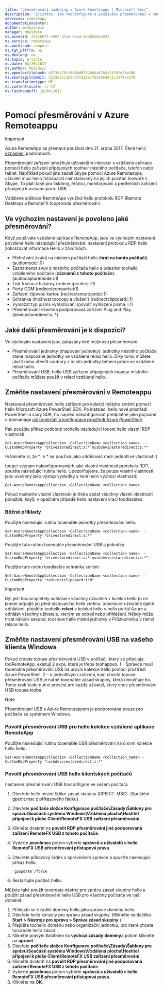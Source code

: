 ```yaml
---
title: "přesměrování aaaUsing v Azure Remoteappu | Microsoft Docs"
description: "Zjistěte, jak tooconfigure a používání přesměrování v Remoteappu"
services: remoteapp
documentationcenter: 
author: msmbaldwin
manager: mbaldwin
ms.assetid: 2c8c867f-4907-4f2e-9ccd-2eb82bb5b837
ms.service: remoteapp
ms.workload: compute
ms.tgt_pltfrm: na
ms.devlang: na
ms.topic: article
ms.date: 04/26/2017
ms.author: mbaldwin
ms.openlocfilehash: d5739a75cf606bd971268da67b2c5ff0fe5fe19b
ms.sourcegitcommit: 523283cc1b3c37c428e77850964dc1c33742c5f0
ms.translationtype: MT
ms.contentlocale: cs-CZ
ms.lasthandoff: 10/06/2017
---
```

# <a name="using-redirection-in-azure-remoteapp"></a>Pomocí přesměrování v Azure Remoteappu
> [!IMPORTANT]
> Azure RemoteApp se přestává používat dne 31. srpna 2017. Čtení hello [oznámení](https://go.microsoft.com/fwlink/?linkid=821148) podrobnosti.
> 
> 

Přesměrování zařízení umožňuje uživatelům interakci s vzdálené aplikace pomocí hello zařízení připojených tootheir místního počítače, telefon nebo tablet. Například pokud jste zadali Skype pomocí Azure Remoteappu, uživatel musí hello fotoaparát nainstalovaný na jejich počítač toowork s Skype. To platí také pro tiskárny, řečníci, monitorování a periferních zařízení připojená k rozsahu portu USB.

Vzdálené aplikace RemoteApp využívá hello protokolu RDP (Remote Desktop) a RemoteFX tooprovide přesměrování.

## <a name="what-redirection-is-enabled-by-default"></a>Ve výchozím nastavení je povoleno jaké přesměrování?
Když používáte vzdálené aplikace RemoteApp, jsou ve výchozím nastavení povolené hello následující přesměrování. nastavení protokolu RDP hello zobrazovat informace Hello v závorkách.

* Přehrávání zvuků na místním počítači hello (**hrát na tomto počítači**). (audiomode:i:0)
* Zaznamenat zvuk z místního počítače hello a odeslání toohello vzdáleného počítače (**záznamů z tohoto počítače**). (audiocapturemode:i:1)
* Tisk toolocal tiskárny (redirectprinters:i:1)
* Porty COM (redirectcomports:i:1)
* Zařízení čipovou kartou (redirectsmartcards:i:1)
* Schránka (možnost toocopy a vložení) (redirectclipboard:i:1)
* Vymazat typ písma vyhlazování (povolit vyhlazení písma: i:1)
* Přesměrování všechna podporovaná zařízení Plug and Play. (devicestoredirect:s: *)

## <a name="what-other-redirection-is-available"></a>Jaké další přesměrování je k dispozici?
Ve výchozím nastavení jsou zakázány dvě možnosti přesměrování:

* Přesměrování jednotky (mapování jednotky): jednotky místního počítače stane mapované jednotky ve vzdálené relaci hello. Díky tomu můžete uložit nebo otevřít soubory z místní jednotky během práce ve vzdálené relaci hello.
* Přesměrování USB: hello USB zařízení připojených tooyour místního počítače můžete použít v relaci vzdálené hello.

## <a name="change-your-redirection-settings-in-remoteapp"></a>Změňte nastavení přesměrování v Remoteappu
Nastavení přesměrování hello zařízení pro kolekci můžete změnit pomocí hello Microsoft Azure PowerShell SDK. Po instalaci hello nové prostředí PowerShell a sady SDK, ho napřed nakonfigurovat předplatné jako popsané v toomanage [jak tooinstall a konfigurace prostředí Azure PowerShell](/powershell/azure/overview).

Pak použijte příkaz podobné toohello následující tooset hello vlastní RDP vlastnosti:

    Set-AzureRemoteAppCollection -CollectionName <collection name>  -CustomRdpProperty "drivestoredirect:s:*`nusbdevicestoredirect:s:*"

(Všimněte si, že * `n * se používá jako oddělovač mezi jednotlivé vlastnosti.)

tooget seznam nakonfigurovaných jaké vlastní vlastnosti protokolu RDP, spusťte následující rutinu hello. Upozorňujeme, že pouze vlastní vlastnosti jsou uvedeny jako výstup výsledky a není hello výchozí vlastnosti:  

    Get-AzureRemoteAppCollection -CollectionName <collection name>

Pokud nastavíte vlastní vlastnosti je třeba zadat všechny vlastní vlastnosti pokaždé, když; v opačném případě hello nastavení vrací toodisabled.   

### <a name="common-examples"></a>Běžné příklady
Použijte následující rutinu tooenable jednotky přesměrování hello:  

    Set-AzureRemoteAppCollection -CollectionName <collection name>  -CustomRdpProperty "drivestoredirect:s:*"

Použijte tuto rutinu tooenable přesměrování USB a jednotky:

    Set-AzureRemoteAppCollection -CollectionName <collection name>  -CustomRdpProperty "drivestoredirect:s:*`nusbdevicestoredirect:s:*"

Použijte tuto rutinu toodisable schránky sdílení:  

    Set-AzureRemoteAppCollection -CollectionName <collection name>  -CustomRdpProperty "redirectclipboard:i:0"

> [!IMPORTANT]
> Být jisti toocompletely odhlášení všechny uživatele v kolekci hello (a ne jenom odpojte je) před testovacího hello změnu. tooensure uživatelé úplně odhlášeni, přejděte toohello **relací** v kolekci hello v hello portál Azure a odhlásit všechny uživatele, kterým se odpojí nebo přihlášení. Někdy může trvat několik sekund, tooshow hello místní jednotky v Průzkumníku v rámci relace hello.
> 
> 

## <a name="change-usb-redirection-settings-on-your-windows-client"></a>Změňte nastavení přesměrování USB na vašeho klienta Windows
Pokud chcete toouse přesměrování USB v počítači, který se připojuje tooRemoteApp, existují 2 akce, které je třeba toohappen. 1 - Správce musí tooenable přesměrování USB na úrovni kolekce hello pomocí prostředí Azure PowerShell. 2 – u jednotlivých zařízení, kam chcete toouse přesměrování USB je nutné tooenable zásad skupiny, která umožňuje ho. Tento krok bude nutné provést pro každý uživatel, který chce přesměrování USB toouse toobe.

> [!NOTE]
> Přesměrování USB s Azure Remoteappem je podporována pouze pro počítače se systémem Windows.
> 
> 

### <a name="enable-usb-redirection-for-hello-remoteapp-collection"></a>Povolit přesměrování USB pro hello kolekce vzdálené aplikace RemoteApp
Použijte následující rutinu tooenable USB přesměrování na úrovni kolekce hello hello:

    Set-AzureRemoteAppCollection -CollectionName <collection_name> -CustomRdpProperty "nusbdevicestoredirect:s:*"

### <a name="enable-usb-redirection-for-hello-client-computer"></a>Povolit přesměrování USB hello klientských počítačů
nastavení přesměrování USB tooconfigure ve vašem počítači:

1. Otevřete hello místní Editor zásad skupiny (GPEDIT. MSC). (Spuštění gpedit.msc z příkazového řádku).
2. Otevřete **počítače složce Konfigurace počítače\Zásady\Šablony pro správu\Součásti systému Windows\Vzdálená plocha\Hostitel připojení k ploše Client\RemoteFX USB zařízení přesměrování**.
3. Klikněte dvakrát na **povolit RDP přesměrování jiné podporovaná zařízení RemoteFX USB z tohoto počítače**.
4. Vyberte **povoleno**a potom vyberte **správců a uživatelů v hello RemoteFX USB přesměrování přístupová práva**.
5. Otevřete příkazový řádek s oprávněním správce a spusťte následující příkaz hello:
   
        gpupdate /force
6. Restartujte počítač hello.

Můžete také použít toocreate nástroj pro správu zásad skupiny hello a použití zásad přesměrování hello USB pro všechny počítače ve vaší doméně:

1. Přihlaste se k řadiči domény hello jako správce domény hello.
2. Otevřete hello konzoly pro správu zásad skupiny. (Klikněte na tlačítko **Start > Nástroje pro správu > Správa zásad skupiny**.)
3. Přejděte toohello doménu nebo organizační jednotku, pro které chcete toocreate hello zásad.
4. Klikněte pravým tlačítkem na **výchozí zásady domény**a potom klikněte na **upravit**.
5. Otevřete **počítače složce Konfigurace počítače\Zásady\Šablony pro správu\Součásti systému Windows\Vzdálená plocha\Hostitel připojení k ploše Client\RemoteFX USB zařízení přesměrování**.
6. Klikněte dvakrát na **povolit RDP přesměrování jiné podporovaná zařízení RemoteFX USB z tohoto počítače**.
7. Vyberte **povoleno**a potom vyberte **správců a uživatelů v hello RemoteFX USB přesměrování přístupová práva**.
8. Klikněte na **OK**.  


